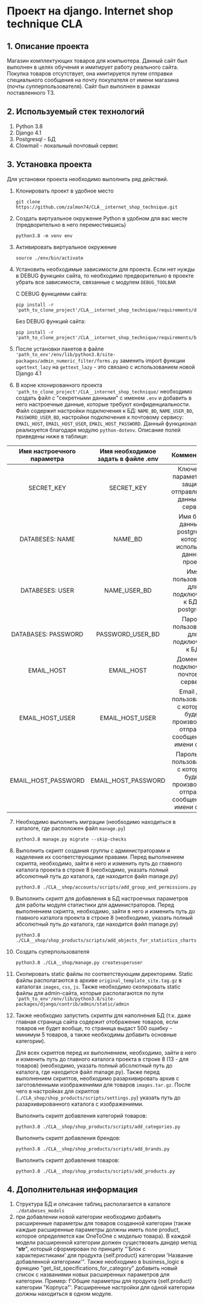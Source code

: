 # Проект на django. Internet shop technique CLA

## 1. Описание проекта

Магазин комплектующих товаров для компьютера. Данный сайт был выполнен в целях обучения и имитирует работу реального сайта. Покупка товаров отсутствует, она имитируется путем отправки специального сообщения на почту покупателя от имени магазина (почты супперпользователя). Сайт был выполнен в рамках поставленного ТЗ.

## 2. Используемый стек технологий

1. Python 3.8
2. Django 4.1
3. Postgresql - БД
4. Clowmail - локальный почтовый сервис

## 3. Установка проекта

Для установки проекта необходимо выполнить ряд действий.

1. Клонировать проект в удобное место

    ```
    git clone https://github.com/zalmon74/CLA__internet_shop_technique.git
    ```

2. Создать виртуальное окружение Python в удобном для вас месте (предворительно в него переместившись)

    ```
    python3.8 -m venv env
    ```

3. Активировать виртуальное окружение

    ```
    source ./env/bin/activate
    ```

4. Установить необходимые зависимости для проекта. Если нет нужды в DEBUG функциях сайта, то необходимо предворительно в проекте убрать все зависимости, связанные с модулем `DEBUG_TOOLBAR`

    C DEBUG функциями сайта:

    ```
    pip install -r 'path_to_clone_project'/CLA__internet_shop_technique/requirements/debug.txt
    ```

    Без DEBUG функций сайта:

    ```
    pip install -r 'path_to_clone_project'/CLA__internet_shop_technique/requirements/base.txt
    ```

5. После установки пакетов в файле `'path_to_env'/env/lib/python3.8/site-packages/admin_numeric_filter/forms.py` заменить import функции `ugettext_lazy` на `gettext_lazy` - это связано с использованием новой Django 4.1
   
6. В корне клонированного проекта `'path_to_clone_project'/CLA__internet_shop_technique/` необходимо создать файл с "секретными данными" с именем `.env` и добавить в него настроечные данные, которые требуют конфиденциальности. Файл содержит настройки подключения к БД: `NAME_BD`, `NAME_USER_BD`, `PASSWORD_USER_BD`, настройки подключения к почтовому сервису: `EMAIL_HOST`, `EMAIL_HOST_USER`, `EMAIL_HOST_PASSWORD`. Данный функционал реализуется благодаря модулю `python-dotenv`. Описание полей приведены ниже в таблице:

| Имя настроечного параметра | Имя необходимое задать в файле .env |                          Комментарии                           |
|:--------------------------:|:-----------------------------------:|:--------------------------------------------------------------:|
|         SECRET_KEY         |             SECRET_KEY              |   Ключевой параметр для защиты отправляемых данных на сервер   |
|      DATABESES: NAME       |               NAME_BD               | Имя базы данных в postgresql, которое использует данный проект |
|      DATABESES: USER       |            NAME_USER_BD             |       Имя пользователя для подключение к БД в postgresql       |
|    DATABASES: PASSWORD     |          PASSWORD_USER_BD           |            Пароль пользователя для подключения к БД            |
| EMAIL_HOST | EMAIL_HOST | Домен для подключения почтового сервера |
| EMAIL_HOST_USER | EMAIL_HOST_USER | Email для пользователя, с которого будет производится отправка сообщений от имени сайта |
| EMAIL_HOST_PASSWORD | EMAIL_HOST_PASSWORD | Пароль для пользователя, с которого будет производится отправка сообщений от имени сайта |

7. Необходимо выполнить миграции (необходимо находиться в каталоге, где расположен файл `manage.py`)

    ```
    python3.8 manage.py migrate --skip-checks
    ```

8. Выполнить скрипт создания группы с администраторами и наделения их соответствующими правами. Перед выполнением скрипта, необходимо, зайти в него и изменить путь до главного каталога проекта в строке 8 (необходимо, указать полный абсолютный путь до каталога, где находится файл manage.py)
   
    ```
    python3.8 ./CLA__shop/accounts/scripts/add_group_and_permissions.py
    ```

9. Выполнить скрипт для добавления в БД настроечных параметров для работы модуля статистики для администраторов. Перед выполнением скрипта, необходимо, зайти в него и изменить путь до главного каталога проекта в строке 8 (необходимо, указать полный абсолютный путь до каталога, где находится файл manage.py)
    
    ```
    python3.8 ./CLA__shop/shop_products/scripts/add_objects_for_statistics_charts.py
    ```

10. Создать суперпользователя

    ```
    python3.8 ./CLA__shop/manage.py createsuperuser
    ```

11. Скопировать static файлы по соответствующим директориям. Static файлы располагаются в архиве `original_template_site.tag.gz` в каталогах `images`, `css`, `js`. Также необходимо скопировать static файлы для admin-сайта, которые располагаются по пути `'path_to_env'/env/lib/python3.8/site-packages/django/contrib/admin/static/admin`

12. Также необходмо запустить скрипты для наполнения БД (т.к. даже главная страница сайта содержит отображение товаров, если товаров не будет вообще, то страница выдаст 500 ошибку - минимум 5 товаров, а также необходимы добавить основные категории).
    
    Для всех скриптов перед их выполнением, необходимо, зайти в него и изменить путь до главного каталога проекта в строке 8 (13 - для товаров) (необходимо, указать полный абсолютный путь до каталога, где находится файл manage.py). Также перед выполнением скриптов, необходимо разархивировать архив с заготовленными изображениями для товаров `images.tar.gz`. После чего в настройках для скриптов (`./CLA_shop/shop_products/scripts/settings.py`) указать путь до разархивированного каталога с изображениями.
    
    Выполнить скрипт добавления категорий товаров:

    ```
    python3.8 ./CLA__shop/shop_products/scripts/add_categories.py
    ```

    Выполнить скрипт добавления брендов:

    ```
    python3.8 ./CLA__shop/shop_products/scripts/add_brands.py
    ```

    Выполнить скрипт добавления товаров:

    ```
    python3.8 ./CLA__shop/shop_products/scripts/add_products.py
    ```

## 4. Дополнительная информация

1. Структура БД и описание таблиц располагается в каталоге `./databeses_models` 
2. при добавлении новой категории необходимо добавить расширенные параметры для товаров созданной категории (также каждые расширенные параметры должны иметь поле product, которое определяется как OneToOne с моделью товара). В каждой модели расширенной категории должен существовать дандер метод "__str__", который сформирован по принципу "'Блок с характеристиками' для продукта {self.product} категории 'Название добавленной категориии'".  Также необходимо в business_logic в функцию "get_list_specifications_for_category" добавить новый список с названиями новых расширенных параметров для категории. Пример: f'Общие параметры для продукта {self.product} категории "Корпуса"'. Расширенные настройки для одной категории должны находиться в одном модуле.
   